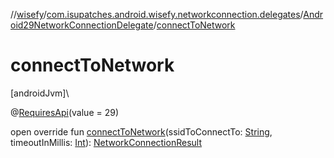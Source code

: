 //[wisefy](../../../index.md)/[com.isupatches.android.wisefy.networkconnection.delegates](../index.md)/[Android29NetworkConnectionDelegate](index.md)/[connectToNetwork](connect-to-network.md)

# connectToNetwork

[androidJvm]\

@[RequiresApi](https://developer.android.com/reference/kotlin/androidx/annotation/RequiresApi.html)(value = 29)

open override fun [connectToNetwork](connect-to-network.md)(ssidToConnectTo: [String](https://kotlinlang.org/api/latest/jvm/stdlib/kotlin/-string/index.html), timeoutInMillis: [Int](https://kotlinlang.org/api/latest/jvm/stdlib/kotlin/-int/index.html)): [NetworkConnectionResult](../../com.isupatches.android.wisefy.networkconnection.entities/-network-connection-result/index.md)
